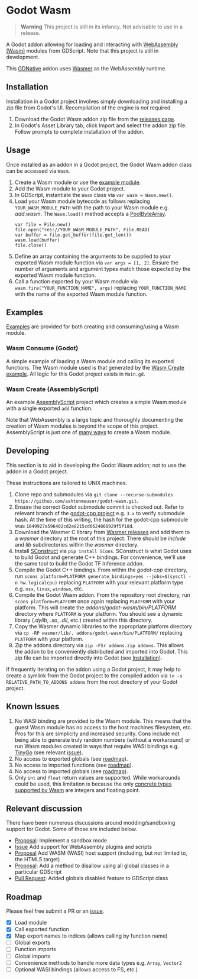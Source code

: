 # Godot Wasm

> **Warning**
> This project is still in its infancy. Not advisable to use in a release.

A Godot addon allowing for loading and interacting with [WebAssembly (Wasm)](https://webassembly.org) modules from GDScript. Note that this project is still in development.

This [GDNative](https://docs.godotengine.org/en/stable/tutorials/scripting/gdnative/what_is_gdnative.html) addon uses [Wasmer](https://wasmer.io) as the WebAssembly runtime.

## Installation

Installation in a Godot project involves simply downloading and installing a zip file from Godot's UI. Recompilation of the engine is *not* required.

1. Download the Godot Wasm addon zip file from the [releases page](https://github.com/ashtonmeuser/godot-wasm/releases).
1. In Godot's Asset Library tab, click Import and select the addon zip file. Follow prompts to complete installation of the addon.

## Usage

Once installed as an addon in a Godot project, the Godot Wasm addon class can be accessed via `Wasm`.

1. Create a Wasm module or use the [example module](https://github.com/ashtonmeuser/godot-wasm/blob/master/examples/wasm-consume/add.wasm).
1. Add the Wasm module to your Godot project.
1. In GDScript, instantiate the `Wasm` class via `var wasm = Wasm.new()`.
1. Load your Wasm module bytecode as follows replacing `YOUR_WASM_MODULE_PATH` with the path to your Wasm module e.g. *add.wasm*. The `Wasm.load()` method accepts a [PoolByteArray](https://docs.godotengine.org/en/stable/classes/class_poolbytearray.html).
    ```
    var file = File.new()
    file.open("res://YOUR_WASM_MODULE_PATH", File.READ)
    var buffer = file.get_buffer(file.get_len())
    wasm.load(buffer)
    file.close()
    ```
1. Define an array containing the arguments to be supplied to your exported Wasm module function via `var args = [1, 2]`. Ensure the number of arguments and argument types match those expected by the exported Wasm module function.
1. Call a function exported by your Wasm module via `wasm.fire("YOUR_FUNCTION_NAME", args)` replacing `YOUR_FUNCTION_NAME` with the name of the exported Wasm module function.

## Examples

[Examples](https://github.com/ashtonmeuser/godot-wasm/tree/master/examples) are provided for both creating and consuming/using a Wasm module.

### Wasm Consume (Godot)

A simple example of loading a Wasm module and calling its exported functions. The Wasm module used is that generated by the [Wasm Create example](#wasm-create-assemblyscript). All logic for this Godot project exists in `Main.gd`.

### Wasm Create (AssemblyScript)

An example [AssemblyScript](https://www.assemblyscript.org) project which creates a simple Wasm module with a single exported `add` function.

Note that WebAssembly is a large topic and thoroughly documenting the creation of Wasm modules is beyond the scope of this project. AssemblyScript is just one of [many ways](https://github.com/appcypher/awesome-wasm-langs#awesome-webassembly-languages-) to create a Wasm module.

## Developing

This section is to aid in developing the Godot Wasm addon; not to use the addon in a Godot project.

These instructions are tailored to UNIX machines.

1. Clone repo and submodules via `git clone --recurse-submodules https://github.com/ashtonmeuser/godot-wasm.git`.
1. Ensure the correct Godot submodule commit is checked out. Refer to relevant branch of the [godot-cpp project](https://github.com/godotengine/godot-cpp/tree/3.x) e.g. `3.x` to verify submodule hash. At the time of this writing, the hash for the godot-cpp submodule was `1049927a596402cd2e8215cd6624868929f5f18d`.
1. Download the Wasmer C library from [Wasmer releases](https://github.com/wasmerio/wasmer/releases) and add them to a *wasmer* directory at the root of this project. There should be *include* and *lib* subdirectories within the *wasmer* directory.
1. Install [SConstruct](https://scons.org/) via `pip install SCons`. SConstruct is what Godot uses to build Godot and generate C++ bindings. For convenience, we'll use the same tool to build the Godot TF Inference addon.
1. Compile the Godot C++ bindings. From within the *godot-cpp* directory, run `scons platform=PLATFORM generate_bindings=yes --jobs=$(sysctl -n hw.logicalcpu)` replacing `PLATFORM` with your relevant platform type e.g. `osx`, `linux`, `windows`, etc.
1. Compile the Godot Wasm addon. From the repository root directory, run `scons platform=PLATFORM` once again replacing `PLATFORM` with your platform. This will create the *addons/godot-wasm/bin/PLATFORM* directory where `PLATFORM` is your platform. You should see a dynamic library (*.dylib*, *.so*, *.dll*, etc.) created within this directory.
1. Copy the Wasmer dynamic libraries to the appropriate platform directory via `cp -RP wasmer/lib/. addons/godot-wasm/bin/PLATFORM/` replacing `PLATFORM` with your platform.
1. Zip the addons directory via `zip -FSr addons.zip addons`. This allows the addon to be conveniently distributed and imported into Godot. This zip file can be imported directly into Godot (see [Installation](https://github.com/ashtonmeuser/godot-wasm#installation)).

If frequently iterating on the addon using a Godot project, it may help to create a symlink from the Godot project to the compiled addon via `ln -s RELATIVE_PATH_TO_ADDONS addons` from the root directory of your Godot project.

## Known Issues

1. No WASI binding are provided to the Wasm module. This means that the guest Wasm module has no access to the host machines filesystem, etc. Pros for this are simplicity and increased security. Cons include not being able to generate truly random numbers (without a workaround) or run Wasm modules created in ways that require WASI bindings e.g. [TinyGo](https://tinygo.org/docs/guides/webassembly/) (see relevant [issue](https://github.com/tinygo-org/tinygo/issues/3068)).
1. No access to exported globals (see [roadmap](#Roadmap)).
1. No access to imported functions (see [roadmap](#Roadmap)).
1. No access to imported globals (see [roadmap](#Roadmap)).
1. Only `int` and `float` return values are supported. While workarounds could be used, this limitation is because the only [concrete types supported by Wasm](https://webassembly.github.io/spec/core/syntax/types.html#number-types) are integers and floating point.

## Relevant discussion

There have been numerous discussions around modding/sandboxing support for Godot. Some of those are included below.

- [Proposal](https://github.com/godotengine/godot-proposals/issues/5010): Implement a sandbox mode
- [Issue](https://github.com/godotengine/godot/issues/28303) Add support for WebAssembly plugins and scripts
- [Proposal](https://github.com/godotengine/godot-proposals/issues/147) Add WASM (WASI) host support (including, but not limited to, the HTML5 target)
- [Proposal](https://github.com/godotengine/godot-proposals/issues/4642): Add a method to disallow using all global classes in a particular GDScript
- [Pull Request](https://github.com/godotengine/godot/pull/61831): Added globals disabled feature to GDScript class

## Roadmap

Please feel free submit a PR or an [issue](https://github.com/ashtonmeuser/godot-wasm/issues).

- [x] Load module
- [x] Call exported function
- [x] Map export names to indices (allows calling by function name)
- [ ] Global exports
- [ ] Function imports
- [ ] Global imports
- [ ] Convenience methods to handle more data types e.g. `Array`, `Vector2`
- [ ] Optional WASI bindings (allows access to FS, etc.)
